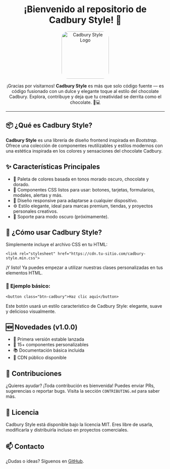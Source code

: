 

  <h1 align="center">¡Bienvenido al repositorio de Cadbury Style! 🍫</h1>

  <p align="center">
    <img src="https://upload.wikimedia.org/wikipedia/commons/b/bb/Cadbury_logo_new.jpg" alt="Cadbury Style Logo" width="150" style="border-radius: 20px;" />
  </p>

  <p align="center">
    ¡Gracias por visitarnos! <strong>Cadbury Style</strong> es más que solo código fuente — es código fusionado con un dulce y elegante toque al estilo del chocolate Cadbury. Explora, contribuye y deja que tu creatividad se derrita como el chocolate. 🍫💻
  </p>

  <hr />

  <h2>📦 ¿Qué es Cadbury Style?</h2>
  <p>
    <strong>Cadbury Style</strong> es una librería de diseño frontend inspirada en <em>Bootstrap</em>. Ofrece una colección de componentes reutilizables y estilos modernos con una estética inspirada en los colores y sensaciones del chocolate Cadbury. 
  </p>

  <h2>✨ Características Principales</h2>
  <ul>
    <li>🎨 Paleta de colores basada en tonos morado oscuro, chocolate y dorado.</li>
    <li>🧩 Componentes CSS listos para usar: botones, tarjetas, formularios, modales, alertas y más.</li>
    <li>📱 Diseño responsive para adaptarse a cualquier dispositivo.</li>
    <li>⚙️ Estilo elegante, ideal para marcas premium, tiendas, y proyectos personales creativos.</li>
    <li>🌙 Soporte para modo oscuro (próximamente).</li>
  </ul>

  <h2>🚀 ¿Cómo usar Cadbury Style?</h2>
  <p>Simplemente incluye el archivo CSS en tu HTML:</p>

  <pre><code>&lt;link rel="stylesheet" href="https://cdn.tu-sitio.com/cadbury-style.min.css"&gt;</code></pre>

  <p>¡Y listo! Ya puedes empezar a utilizar nuestras clases personalizadas en tus elementos HTML.</p>

  <h3>📌 Ejemplo básico:</h3>

  <pre><code>&lt;button class="btn-cadbury"&gt;Haz clic aquí&lt;/button&gt;</code></pre>

  <p>Este botón usará un estilo característico de Cadbury Style: elegante, suave y delicioso visualmente.</p>

  <h2>🆕 Novedades (v1.0.0)</h2>
  <ul>
    <li>🌟 Primera versión estable lanzada</li>
    <li>🧱 15+ componentes personalizables</li>
    <li>📚 Documentación básica incluida</li>
    <li>🔗 CDN público disponible</li>
  </ul>

  <h2>🤝 Contribuciones</h2>
  <p>
    ¿Quieres ayudar? ¡Toda contribución es bienvenida! Puedes enviar PRs, sugerencias o reportar bugs. Visita la sección <code>CONTRIBUTING.md</code> para saber más.
  </p>

  <h2>📜 Licencia</h2>
  <p>
    Cadbury Style está disponible bajo la licencia MIT. Eres libre de usarla, modificarla y distribuirla incluso en proyectos comerciales.
  </p>

  <h2>📫 Contacto</h2>
  <p>¿Dudas o ideas? Síguenos en <a href="https://github.com/tuusuario/cadbury-style" target="_blank">GitHub</a>.</p>

</body>
</html>

